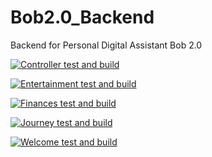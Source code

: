 # Bob2.0_Backend
Backend for Personal Digital Assistant Bob 2.0

[![Controller test and build](https://github.com/n1klasD/Bob2.0_Backend/actions/workflows/controller_test_build.yml/badge.svg)](https://github.com/n1klasD/Bob2.0_Backend/actions/workflows/controller_test_build.yml)

[![Entertainment test and build](https://github.com/n1klasD/Bob2.0_Backend/actions/workflows/entertainment_test_build.yml/badge.svg)](https://github.com/n1klasD/Bob2.0_Backend/actions/workflows/entertainment_test_build.yml)

[![Finances test and build](https://github.com/n1klasD/Bob2.0_Backend/actions/workflows/finances_test_build%20copy.yml/badge.svg)](https://github.com/n1klasD/Bob2.0_Backend/actions/workflows/finances_test_build%20copy.yml)

[![Journey test and build](https://github.com/n1klasD/Bob2.0_Backend/actions/workflows/journey_test_build.yml/badge.svg)](https://github.com/n1klasD/Bob2.0_Backend/actions/workflows/journey_test_build.yml)

[![Welcome test and build](https://github.com/n1klasD/Bob2.0_Backend/actions/workflows/welcome_test_build.yml/badge.svg)](https://github.com/n1klasD/Bob2.0_Backend/actions/workflows/welcome_test_build.yml)
